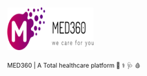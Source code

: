 # <a href="https://github.com/vaisakhv/Med360"><img src="https://github.com/vaisakhv/Med360/blob/beta_01/static/med.png?raw=true" width="200" height="100"/></a>
MED360 | A Total healthcare platform :syringe:	 :medical_symbol: 	:stethoscope:  :drop_of_blood:
